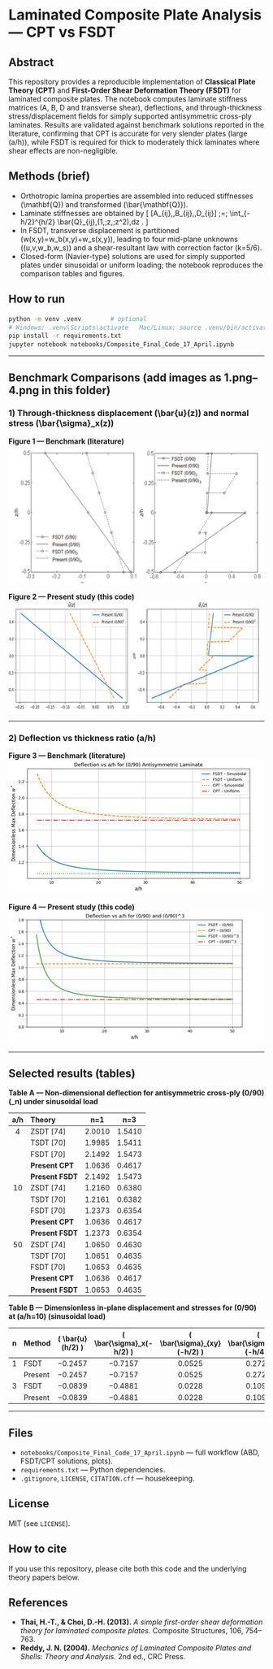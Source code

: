 # Laminated Composite Plate Analysis — CPT vs FSDT

## Abstract
This repository provides a reproducible implementation of **Classical Plate Theory (CPT)** and **First-Order Shear Deformation Theory (FSDT)** for laminated composite plates. The notebook computes laminate stiffness matrices (A, B, D and transverse shear), deflections, and through-thickness stress/displacement fields for simply supported antisymmetric cross-ply laminates. Results are validated against benchmark solutions reported in the literature, confirming that CPT is accurate for very slender plates (large \(a/h\)), while FSDT is required for thick to moderately thick laminates where shear effects are non-negligible.

## Methods (brief)
- Orthotropic lamina properties are assembled into reduced stiffnesses \(\mathbf{Q}\) and transformed \(\bar{\mathbf{Q}}\).
- Laminate stiffnesses are obtained by
\[
[A_{ij},\,B_{ij},\,D_{ij}] \;=\; \int_{-h/2}^{h/2} \bar{Q}_{ij}\,(1,\;z,\;z^2)\,dz .
\]
- In FSDT, transverse displacement is partitioned \(w(x,y)=w_b(x,y)+w_s(x,y)\), leading to four mid-plane unknowns \((u,v,w_b,w_s)\) and a shear-resultant law with correction factor \(k=5/6\).
- Closed-form (Navier-type) solutions are used for simply supported plates under sinusoidal or uniform loading; the notebook reproduces the comparison tables and figures.

## How to run
```bash
python -m venv .venv        # optional
# Windows: .venv\Scripts\activate   Mac/Linux: source .venv/bin/activate
pip install -r requirements.txt
jupyter notebook notebooks/Composite_Final_Code_17_April.ipynb
```

---

## Benchmark Comparisons (add images as 1.png–4.png in this folder)

### 1) Through-thickness displacement \(\bar{u}(z)\) and normal stress \(\bar{\sigma}_x(z)\)

**Figure 1 — Benchmark (literature)**  
![Figure 1 – Benchmark Displacement & Stress](1.png)

**Figure 2 — Present study (this code)**  
![Figure 2 – Present Displacement & Stress](2.png)

---

### 2) Deflection vs thickness ratio \(a/h\)

**Figure 3 — Benchmark (literature)**  
![Figure 3 – Benchmark Deflection](3.png)

**Figure 4 — Present study (this code)**  
![Figure 4 – Present Deflection](4.png)

---

## Selected results (tables)

**Table A — Non-dimensional deflection for antisymmetric cross-ply (0/90)\(_n\) under sinusoidal load**

| a/h | Theory        | n=1    | n=3    |
|:---:|:--------------|:------:|:------:|
|  4  | ZSDT [74]     | 2.0010 | 1.5410 |
|     | TSDT [70]     | 1.9985 | 1.5411 |
|     | FSDT [70]     | 2.1492 | 1.5473 |
|     | **Present CPT** | 1.0636 | 0.4617 |
|     | **Present FSDT**| 2.1492 | 1.5473 |
| 10  | ZSDT [74]     | 1.2160 | 0.6380 |
|     | TSDT [70]     | 1.2161 | 0.6382 |
|     | FSDT [70]     | 1.2373 | 0.6354 |
|     | **Present CPT** | 1.0636 | 0.4617 |
|     | **Present FSDT**| 1.2373 | 0.6354 |
| 50  | ZSDT [74]     | 1.0650 | 0.4630 |
|     | TSDT [70]     | 1.0651 | 0.4635 |
|     | FSDT [70]     | 1.0653 | 0.4635 |
|     | **Present CPT** | 1.0636 | 0.4617 |
|     | **Present FSDT**| 1.0653 | 0.4635 |

**Table B — Dimensionless in-plane displacement and stresses for (0/90) at \(a/h=10\) (sinusoidal load)**

| n | Method   | \( \bar{u}(h/2) \) | \( \bar{\sigma}_x(-h/2) \) | \( \bar{\sigma}_{xy}(-h/2) \) | \( \bar{\sigma}_{xz}(-h/4) \) |
|:-:|:---------|:------------------:|:--------------------------:|:-----------------------------:|:-----------------------------:|
| 1 | FSDT     |   −0.2457          | −0.7157                    | 0.0525                        | 0.2728                        |
|   | Present  |   −0.2457          | −0.7157                    | 0.0525                        | 0.2728                        |
| 3 | FSDT     |   −0.0839          | −0.4881                    | 0.0228                        | 0.1091                        |
|   | Present  |   −0.0839          | −0.4881                    | 0.0228                        | 0.1091                        |

---

## Files
- `notebooks/Composite_Final_Code_17_April.ipynb` — full workflow (ABD, FSDT/CPT solutions, plots).
- `requirements.txt` — Python dependencies.
- `.gitignore`, `LICENSE`, `CITATION.cff` — housekeeping.

## License
MIT (see `LICENSE`).

## How to cite
If you use this repository, please cite both this code and the underlying theory papers below.

## References
- **Thai, H.-T., & Choi, D.-H. (2013).** *A simple first-order shear deformation theory for laminated composite plates.* Composite Structures, 106, 754–763.
- **Reddy, J. N. (2004).** *Mechanics of Laminated Composite Plates and Shells: Theory and Analysis.* 2nd ed., CRC Press.
